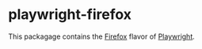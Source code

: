# playwright-firefox
This packagage contains the [Firefox](https://www.mozilla.org/firefox/) flavor of [Playwright](http://github.com/microsoft/playwright).
